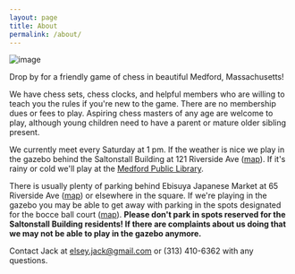 ```yaml
---
layout: page
title: About
permalink: /about/
---
```


![image](groupshot.jpg)

Drop by for a friendly game of chess in beautiful Medford, Massachusetts!

We have chess sets, chess clocks, and helpful members who are willing to teach you the rules if you're new to the game. There are no membership dues or fees to play. Aspiring chess masters of any age are welcome to play, although young children need to have a parent or mature older sibling present.

We currently meet every Saturday at 1 pm. If the weather is nice we play in the gazebo behind the Saltonstall Building at 121 Riverside Ave ([map](https://goo.gl/maps/yofzXWtNm7sn751X9)). If it's rainy or cold we'll play at the [Medford Public Library](https://medfordlibrary.org/).

There is usually plenty of parking behind Ebisuya Japanese Market at 65 Riverside Ave ([map](https://goo.gl/maps/NBdFAyDx35XGgK5N9)) or elsewhere in the square. If we're playing in the gazebo you may be able to get away with parking in the spots designated for the bocce ball court ([map](https://goo.gl/maps/5hdfY7DwLsYYUQ6L7)). **Please don't park in spots reserved for the Saltonstall Building residents! If there are complaints about us doing that we may not be able to play in the gazebo anymore.**

Contact Jack at elsey.jack@gmail.com or (313) 410-6362 with any questions.
